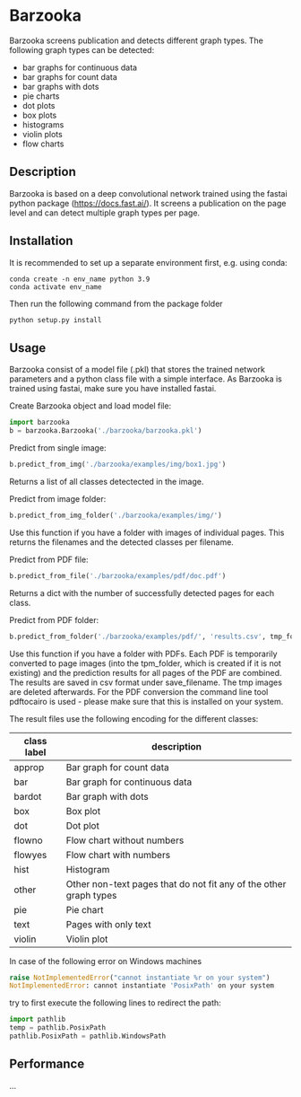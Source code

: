 # Barzooka

Barzooka screens publication and detects different graph types. The following graph types can be detected:

- bar graphs for continuous data
- bar graphs for count data
- bar graphs with dots
- pie charts
- dot plots
- box plots
- histograms
- violin plots
- flow charts


## Description

Barzooka is based on a deep convolutional network trained using the fastai python package (https://docs.fast.ai/). It screens a publication on the page level and can detect multiple graph types per page.

## Installation

It is recommended to set up a separate environment first, e.g. using conda: 
```
conda create -n env_name python 3.9
conda activate env_name
```

Then run the following command from the package folder
``` python
python setup.py install
```

## Usage

Barzooka consist of a model file (.pkl) that stores the trained network parameters and a python class file with a simple interface. As Barzooka is trained using fastai, make sure you have installed fastai.

Create Barzooka object and load model file:
``` python
import barzooka
b = barzooka.Barzooka('./barzooka/barzooka.pkl')
```


Predict from single image:
``` python
b.predict_from_img('./barzooka/examples/img/box1.jpg')
```

Returns a list of all classes detectected in the image.


Predict from image folder:
``` python
b.predict_from_img_folder('./barzooka/examples/img/')
```
Use this function if you have a folder with images of individual pages. This returns the filenames and the detected classes per filename.


Predict from PDF file:
``` python
b.predict_from_file('./barzooka/examples/pdf/doc.pdf')
```

Returns a dict with the number of successfully detected pages for each class.


Predict from PDF folder:
``` python
b.predict_from_folder('./barzooka/examples/pdf/', 'results.csv', tmp_folder='./tmp/')
```
Use this function if you have a folder with PDFs. Each PDF is temporarily converted to page images (into the tpm_folder, which is created if it is not existing) and the prediction results for all pages of the PDF are combined. The results are saved in csv format under save_filename. The tmp images are deleted afterwards. For the PDF conversion the command line tool pdftocairo is used - please make sure that this is installed on your system.

The result files use the following encoding for the different classes:

| class label | description |
|-------------|-------------|
| approp | Bar graph for count data |
| bar | Bar graph for continuous data |
| bardot | Bar graph with dots |
| box | Box plot |
| dot | Dot plot |
| flowno | Flow chart without numbers |
| flowyes | Flow chart with numbers |
| hist | Histogram |
| other | Other non-text pages that do not fit any of the other graph types |
| pie | Pie chart |
| text | Pages with only text |
| violin | Violin plot |


In case of the following error on Windows machines

``` python
raise NotImplementedError("cannot instantiate %r on your system")
NotImplementedError: cannot instantiate 'PosixPath' on your system
```

try to first execute the following lines to redirect the path:

``` python
import pathlib
temp = pathlib.PosixPath
pathlib.PosixPath = pathlib.WindowsPath
```

## Performance

...

